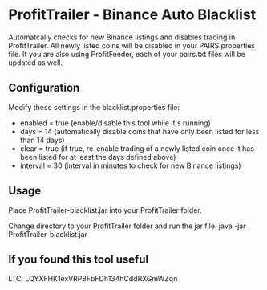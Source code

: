 # ProfitTrailer - Binance Auto Blacklist

Automatcally checks for new Binance listings and disables trading in ProfitTrailer.
All newly listed coins will be disabled in your PAIRS.properties file. If you are
also using ProfitFeeder, each of your pairs.txt files will be updated as well.

## Configuration
Modify these settings in the blacklist.properties file:
* enabled = true (enable/disable this tool while it's running)
* days = 14 (automatically disable coins that have only been listed for less than 14 days)
* clear = true (if true, re-enable trading of a newly listed coin once it has been listed for at least the days defined above)
* interval = 30 (interval in minutes to check for new Binance listings)

## Usage
Place ProfitTrailer-blacklist.jar into your ProfitTrailer folder.

Change directory to your ProfitTrailer folder and run the jar file:
java -jar ProfitTrailer-blacklist.jar

## If you found this tool useful
LTC: LQYXFHK1exVRP8FbFDh134hCddRXGmWZqn
